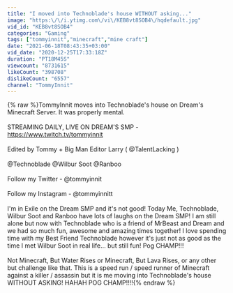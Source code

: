 ```yaml
---
title: "I moved into Technoblade's house WITHOUT asking..."
image: "https:\/\/i.ytimg.com\/vi\/KEB8vt8SOB4\/hqdefault.jpg"
vid_id: "KEB8vt8SOB4"
categories: "Gaming"
tags: ["tommyinnit","minecraft","mine craft"]
date: "2021-06-18T08:43:35+03:00"
vid_date: "2020-12-25T17:33:18Z"
duration: "PT18M45S"
viewcount: "8731615"
likeCount: "398708"
dislikeCount: "6557"
channel: "TommyInnit"
---
```

{% raw %}TommyInnit moves into Technoblade's house on Dream's Minecraft Server. It was properly mental.<br /><br />STREAMING DAILY, LIVE ON DREAM'S SMP - <a rel="nofollow" target="blank" href="https://www.twitch.tv/tommyinnit">https://www.twitch.tv/tommyinnit</a> <br /><br />Edited by Tommy + Big Man Editor Larry ( @TalentLacking )<br /><br />@Technoblade @Wilbur Soot @Ranboo <br /><br />Follow my Twitter - @tommyinnit<br /><br />Follow my Instagram - @tommyinnitt<br /><br />I'm in Exile on the Dream SMP and it's not good! Today Me, Technoblade, Wilbur Soot and Ranboo have lots of laughs on the Dream SMP! I am still alone but now with Technoblade who is a friend of MrBeast and Dream and we had so much fun, awesome and amazing times together! I love spending time with my Best Friend Technoblade however it's just not as good as the time I met Wilbur Soot in real life... but still fun! Pog CHAMP!!!<br /><br />Not Minecraft, But Water Rises or Minecraft, But Lava Rises, or any other but challenge like that. This is a speed run / speed runner of Minecraft against a killer / assassin but it is me moving into Technoblade's house WITHOUT ASKING! HAHAH POG CHAMP!!!!{% endraw %}
